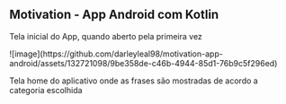 ## Motivation - App Android com Kotlin

<p>Tela inicial do App, quando aberto pela primeira vez</p>
    ![image](https://github.com/darleyleal98/motivation-app-android/assets/132721098/9be358de-c46b-4944-85d1-76b9c5f296ed)
<p>Tela home do aplicativo onde as frases são mostradas de acordo a categoria escolhida</p>
